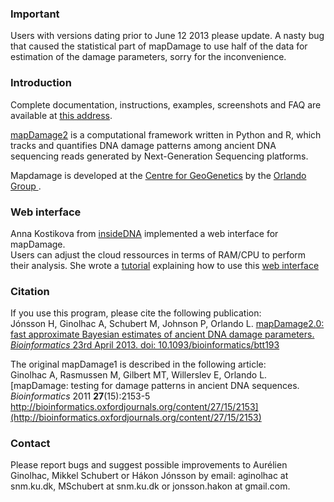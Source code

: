 ### Important
Users with versions dating prior to June 12 2013 please update. A nasty bug that caused the statistical part of mapDamage to use half of the data for estimation of the damage parameters, sorry for the inconvenience.

### Introduction
Complete documentation, instructions, examples, screenshots and FAQ are available at [this address](http://ginolhac.github.io/mapDamage/).

[mapDamage2](http://geogenetics.ku.dk/publications/mapdamage2.0/) is a computational framework written in Python and R, which tracks and quantifies DNA damage patterns 
among ancient DNA sequencing reads generated by Next-Generation Sequencing platforms. 

Mapdamage is developed at the [Centre for GeoGenetics](http://geogenetics.ku.dk/) by the [Orlando Group ](http://geogenetics.ku.dk/research/research_groups/palaeomix_group/).

### Web interface

Anna Kostikova from [insideDNA](https://insidedna.me) implemented a web interface for mapDamage.  
Users can adjust the cloud ressources in terms of RAM/CPU to perform their analysis. She wrote a [tutorial](https://insidedna.me/tutorials/view/Analysis-ancient-DNA-samples-using-mapDamage) explaining how to use this [web interface](https://insidedna.me/app#/tools/100648/)


### Citation
If you use this program, please cite the following publication:  
Jónsson H, Ginolhac A, Schubert M, Johnson P, Orlando L.
[mapDamage2.0: fast approximate Bayesian estimates of ancient DNA damage parameters.
_Bioinformatics_ 23rd April 2013. doi: 10.1093/bioinformatics/btt193](http://bioinformatics.oxfordjournals.org/content/early/2013/05/17/bioinformatics.btt193)


The original mapDamage1 is described in the following article:  
Ginolhac A, Rasmussen M, Gilbert MT, Willerslev E, Orlando L.
[mapDamage: testing for damage patterns in ancient DNA sequences. _Bioinformatics_ 2011 **27**(15):2153-5
http://bioinformatics.oxfordjournals.org/content/27/15/2153](http://bioinformatics.oxfordjournals.org/content/27/15/2153)



### Contact
Please report bugs and suggest possible improvements to Aurélien Ginolhac, Mikkel Schubert or Hákon Jónsson by email:
aginolhac at snm.ku.dk, MSchubert at snm.ku.dk or jonsson.hakon at gmail.com.

